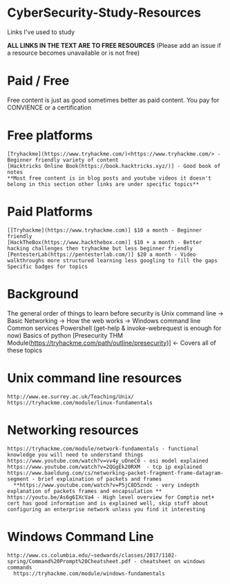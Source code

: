 # CyberSecurity-Study-Resources
Links I've used to study

__ALL LINKS IN THE TEXT ARE TO FREE RESOURCES__ (Please add an issue if a resource becomes unavailable or is not free)
# Paid / Free
  Free content is just as good sometimes better as paid content. You pay for CONVIENCE or a certification 
  # Free platforms
    [Tryhackme](https://www.tryhackme.com/)<https://www.tryhackme.com/> - Beginner friendly variety of content 
    [Hacktricks Online Book(https://book.hacktricks.xyz/)] - Good book of notes
    **Most free content is in blog posts and youtube videos it doesn't belong in this section other links are under specific topics**
    
  # Paid Platforms
    [[Tryhackme](https://www.tryhackme.com)] $10 a month - Beginner friendly
    [HackTheBox(https://www.hackthebox.com)] $10 + a month - Better hacking challenges then tryhackme but less beginner friendly
    [PentesterLab(https://pentesterlab.com/)] $20 a month - Video walkthroughs more structured learning less googling to fill the gaps Specific badges for topics
 
# Background 
  The general order of things to learn before security is 
    Unix command line -> Basic Networking -> How the web works    -> Windows command line
                                             Common services         Powershell (get-help & invoke-webrequest is enough for now)
                                             Basics of python
  [Presecurity THM Module(https://tryhackme.com/path/outline/presecurity)] <- Covers all of these topics 
  # Unix command line resources
    http://www.ee.surrey.ac.uk/Teaching/Unix/ 
    https://tryhackme.com/module/linux-fundamentals
  # Networking resources 
    https://tryhackme.com/module/network-fundamentals - functional knowledge you will need to understand things
    https://www.youtube.com/watch?v=vv4y_uOneC0 - osi model explained
    https://www.youtube.com/watch?v=2QGgEk20RXM  - tcp ip explained
    https://www.baeldung.com/cs/networking-packet-fragment-frame-datagram-segment - brief explaination of packets and frames
      **https://www.youtube.com/watch?v=P5jC8D5zndc - very indepth explanation of packets frames and encapsulation **
    https://youtu.be/As6g6IXcVa4 - High level overview for Comptia net+ cert has good information and is explained well, skip stuff about configuring an enterprise network unless you find it interesting
  # Windows Command Line
    http://www.cs.columbia.edu/~sedwards/classes/2017/1102-spring/Command%20Prompt%20Cheatsheet.pdf - cheatsheet on windows commands
      https://tryhackme.com/module/windows-fundamentals
